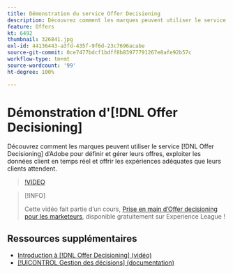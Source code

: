 ```yaml
---
title: Démonstration du service Offer Decisioning
description: Découvrez comment les marques peuvent utiliser le service Offer Decisioning d’Adobe pour définir et gérer leurs offres, exploiter les données client en temps réel et offrir les expériences adéquates que leurs clients attendent.
feature: Offers
kt: 6492
thumbnail: 326841.jpg
exl-id: 44136443-a3fd-435f-9f6d-23c7696acabe
source-git-commit: 0ce7477bdcf1bdff8b83977791267e8afe92b57c
workflow-type: tm+mt
source-wordcount: '99'
ht-degree: 100%

---
```


# Démonstration d&#39;[!DNL Offer Decisioning]

Découvrez comment les marques peuvent utiliser le service [!DNL Offer Decisioning] d’Adobe pour définir et gérer leurs offres, exploiter les données client en temps réel et offrir les expériences adéquates que leurs clients attendent.

>[!VIDEO](https://video.tv.adobe.com/v/326841?quality=12&learn=on)

>[!INFO]
>
> Cette vidéo fait partie d’un cours, [Prise en main d’Offer decisioning pour les marketeurs](https://experienceleague.adobe.com/?recommended=ExperiencePlatform-U-1-2020.1.offerdecisioning), disponible gratuitement sur Experience League !


## Ressources supplémentaires

* [Introduction à [!DNL Offer Decisioning] (vidéo)](introduction-to-offer-decisioning.md)
* [[!UICONTROL Gestion des décisions] (documentation)](https://experienceleague.adobe.com/docs/journey-optimizer/using/offer-decisioniong/get-started/starting-offer-decisioning.html?lang=fr)
